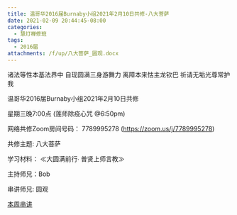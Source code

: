 ```yaml
---
title: 温哥华2016届Burnaby小组2021年2月10日共修-八大菩萨
date: 2021-02-09 20:44:45-08:00
categories:
  - 慧灯禅修班
tags:
  - 2016届
attachments: /f/up/八大菩萨_圆观.docx
---
```

诸法等性本基法界中 自现圆满三身游舞力 离障本来怙主龙钦巴 祈请无垢光尊常护我

温哥华2016届Burnaby小组2021年2月10日共修 

星期三晚7:00点 (莲师除疫心咒 @6:50pm)

网络共修Zoom房间号码： 7789995278 (<https://zoom.us/j/7789995278>)

共修主题: 八大菩萨


学习材料：
≪大圆满前行∙ 普贤上师言教≫ 　


主持师兄：Bob

串讲师兄: 圆观

[本周串讲](https://s3.ap-northeast-1.wasabisys.com/hdcx/hdv/f/up/八大菩萨_圆观.docx)